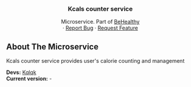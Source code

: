 <div align="center">
  <h3 align="center">Kcals counter service</h3>

  <p align="center">
    Microservice. Part of <a href="https://github.com/kqlqk/BeHealthy">BeHealthy</a>
    <br />
    ·
    <a href="https://github.com/kqlqk/BeHealthy_KcalsCounterService/issues">Report Bug</a>
    ·
    <a href="https://github.com/kqlqk/BeHealthy_KcalsCounterService/issues">Request Feature</a>
  </p>
</div>

## About The Microservice

Kcals counter service provides user's calorie counting and management

<b>Devs:</b> <a href="https://github.com/kqlqk">Kqlqk</a> <br/>
<b>Current version:</b> - <br/>
